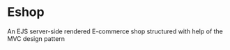 # Eshop
An EJS server-side rendered E-commerce shop structured with help of the MVC design pattern


